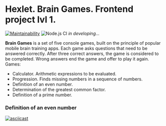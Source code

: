 # Hexlet. Brain Games. Frontend project lvl 1.

[![Maintainability](https://api.codeclimate.com/v1/badges/6a4cf06c6c81656eb9bd/maintainability)](https://codeclimate.com/github/nunsez/frontend-project-lvl1/maintainability)
![Node.js CI](https://github.com/nunsez/frontend-project-lvl1/workflows/Node.js%20CI/badge.svg)
*in developing...*

**Brain Games** is a set of five console games, built on the principle of popular mobile brain training apps. Each game asks questions that need to be answered correctly. After three correct answers, the game is considered to be completed. Wrong answers end the game and offer to play it again. Games:

* Calculator. Arithmetic expressions to be evaluated.
* Progression. Finds missing numbers in a sequence of numbers.
* Definition of an even number.
* Determination of the greatest common factor.
* Definition of a prime number.

### Definition of an even number
[![asciicast](https://asciinema.org/a/TKxvC6c0AvXZFPuXHdEI9Btrt.svg)](https://asciinema.org/a/TKxvC6c0AvXZFPuXHdEI9Btrt)
